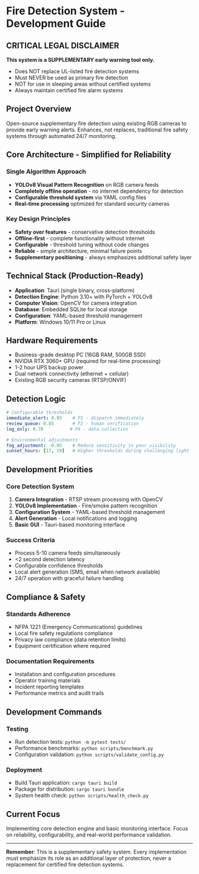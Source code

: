 # Fire Detection System - Development Guide

## CRITICAL LEGAL DISCLAIMER
**This system is a SUPPLEMENTARY early warning tool only.**
- Does NOT replace UL-listed fire detection systems
- Must NEVER be used as primary fire detection
- NOT for use in sleeping areas without certified systems
- Always maintain certified fire alarm systems

## Project Overview
Open-source supplementary fire detection using existing RGB cameras to provide early warning alerts. Enhances, not replaces, traditional fire safety systems through automated 24/7 monitoring.

## Core Architecture - Simplified for Reliability

### Single Algorithm Approach
- **YOLOv8 Visual Pattern Recognition** on RGB camera feeds
- **Completely offline operation** - no internet dependency for detection
- **Configurable threshold system** via YAML config files
- **Real-time processing** optimized for standard security cameras

### Key Design Principles
- **Safety over features** - conservative detection thresholds
- **Offline-first** - complete functionality without internet
- **Configurable** - threshold tuning without code changes
- **Reliable** - simple architecture, minimal failure points
- **Supplementary positioning** - always emphasizes additional safety layer

## Technical Stack (Production-Ready)
- **Application**: Tauri (single binary, cross-platform)
- **Detection Engine**: Python 3.10+ with PyTorch + YOLOv8
- **Computer Vision**: OpenCV for camera integration
- **Database**: Embedded SQLite for local storage
- **Configuration**: YAML-based threshold management
- **Platform**: Windows 10/11 Pro or Linux

## Hardware Requirements
- Business-grade desktop PC (16GB RAM, 500GB SSD)
- NVIDIA RTX 3060+ GPU (required for real-time processing)
- 1-2 hour UPS backup power
- Dual network connectivity (ethernet + cellular)
- Existing RGB security cameras (RTSP/ONVIF)

## Detection Logic
```yaml
# Configurable thresholds
immediate_alert: 0.95    # P1 - dispatch immediately  
review_queue: 0.85       # P2 - human verification
log_only: 0.70          # P4 - data collection

# Environmental adjustments
fog_adjustment: -0.05    # Reduce sensitivity in poor visibility
sunset_hours: [17, 19]   # Higher thresholds during challenging light
```

## Development Priorities

### Core Detection System
1. **Camera Integration** - RTSP stream processing with OpenCV
2. **YOLOv8 Implementation** - Fire/smoke pattern recognition
3. **Configuration System** - YAML-based threshold management
4. **Alert Generation** - Local notifications and logging
5. **Basic GUI** - Tauri-based monitoring interface

### Success Criteria
- Process 5-10 camera feeds simultaneously
- <2 second detection latency
- Configurable confidence thresholds
- Local alert generation (SMS, email when network available)
- 24/7 operation with graceful failure handling

## Compliance & Safety

### Standards Adherence
- NFPA 1221 (Emergency Communications) guidelines
- Local fire safety regulations compliance
- Privacy law compliance (data retention limits)
- Equipment certification where required

### Documentation Requirements
- Installation and configuration procedures
- Operator training materials
- Incident reporting templates
- Performance metrics and audit trails

## Development Commands

### Testing
- Run detection tests: `python -m pytest tests/`
- Performance benchmarks: `python scripts/benchmark.py`
- Configuration validation: `python scripts/validate_config.py`

### Deployment
- Build Tauri application: `cargo tauri build`
- Package for distribution: `cargo tauri bundle`
- System health check: `python scripts/health_check.py`

## Current Focus
Implementing core detection engine and basic monitoring interface. Focus on reliability, configurability, and real-world performance validation.

---

**Remember**: This is a supplementary safety system. Every implementation must emphasize its role as an additional layer of protection, never a replacement for certified fire detection systems.